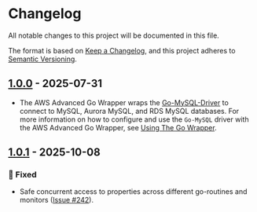 # Changelog

All notable changes to this project will be documented in this file.

The format is based on [Keep a Changelog](https://keepachangelog.com/en/1.0.0/), and this project adheres to [Semantic Versioning](https://semver.org/#semantic-versioning-200).

## [1.0.0] - 2025-07-31
* The AWS Advanced Go Wrapper wraps the [Go-MySQL-Driver](https://github.com/go-sql-driver/mysql) to connect to MySQL, Aurora MySQL, and RDS MySQL databases. For more information on how to configure and use the `Go-MySQL` driver with the AWS Advanced Go Wrapper, see [Using The Go Wrapper](../docs/user-guide/UsingTheGoWrapper.md).

## [1.0.1] - 2025-10-08
### :bug: Fixed
* Safe concurrent access to properties across different go-routines and monitors ([Issue #242](https://github.com/aws/aws-advanced-go-wrapper/issues/242)).

[1.0.0]: https://github.com/awslabs/aws-advanced-go-wrapper/releases/tag/mysql-driver/1.0.0
[1.0.1]: https://github.com/awslabs/aws-advanced-go-wrapper/releases/tag/mysql-driver/1.0.1
